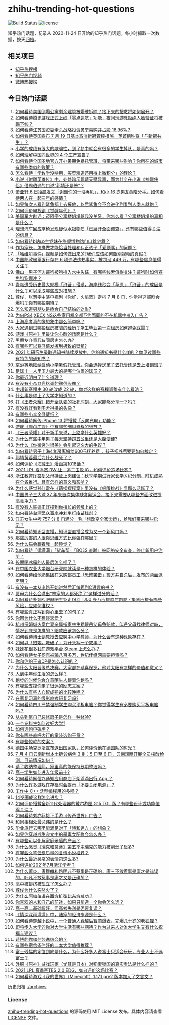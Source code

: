 # zhihu-trending-hot-questions

[![Build Status](https://github.com/justjavac/zhihu-trending-hot-questions/workflows/ci/badge.svg?branch=master)](https://github.com/justjavac/zhihu-trending-hot-questions/actions)
[![license](https://img.shields.io/github/license/justjavac/zhihu-trending-hot-questions)](https://github.com/justjavac/zhihu-trending-hot-questions/blob/master/LICENSE)

知乎热门话题，记录从 2020-11-24 日开始的知乎热门话题。每小时抓取一次数据，按天[归档](./archives)。

## 相关项目

- [知乎热搜榜](https://github.com/justjavac/zhihu-trending-top-search)
- [知乎热门视频](https://github.com/justjavac/zhihu-trending-hot-video)
- [微博热搜榜](https://github.com/justjavac/weibo-trending-hot-search)

## 今日热门话题

<!-- BEGIN -->
<!-- 最后更新时间 Tue Jul 06 2021 12:02:08 GMT+0800 (China Standard Time) -->

1. [如何看待美国倒塌公寓剩余建筑被爆破拆除？接下来的搜救将如何展开？](https://www.zhihu.com/question/470179252)
2. [如何看待腾讯游戏正式上线「零点巡航」功能，夜间玩游戏拒绝人脸验证将被踢下线？](https://www.zhihu.com/question/470166057)
3. [如何看待江苏国资委牵头战略投资苏宁易购并占股 16.96%？](https://www.zhihu.com/question/470291430)
4. [如何看待英国宣布 7 月 19
   日基本取消新冠管控措施，英首相称将「与新冠共生」？](https://www.zhihu.com/question/470344047)
5. [小学的成绩有很大的欺骗性，到了初中就会有很多的学生掉队，是真的吗？](https://www.zhihu.com/question/433616847)
6. [如何理解中国向世界的 4 个庄严宣告？](https://www.zhihu.com/question/469269512)
7. [如何看待全国多地官方开办暑期免费托管班，将带来哪些影响？你所在的城市有哪些类似的政策？](https://www.zhihu.com/question/469495664)
8. [怎么看待「学数学没啥用，买菜难道还用得上微积分」的理论？](https://www.zhihu.com/question/330028623)
9. [小说《射雕英雄传》中，处处暗示郭靖天赋异禀，而为什么在小说《神雕侠侣》借周伯通的口说“郭靖还是笨”？](https://www.zhihu.com/question/469671460)
10. [萧亚轩 6 日凌晨发文「谢谢你的一切再见」，和小 16
    岁男友黄皓分手。如何看待两人在一起三年的感情？](https://www.zhihu.com/question/470346487)
11. [如果每次人看到鲨鱼都上去揍他，以后鲨鱼会不会进化到看到人类人就跑？](https://www.zhihu.com/question/469388304)
12. [如何评价电视剧《觉醒年代》？](https://www.zhihu.com/question/392105758)
13. [美国军方辟谣：迈阿密公寓楼坍塌跟我没关系，你怎么看？公寓楼坍塌的真相是什么？](https://www.zhihu.com/question/469479306)
14. [理想汽车回应座椅发现疑似水银物质「已展开全面调查」，还有哪些值得关注的信息？](https://www.zhihu.com/question/470160887)
15. [如何看待b站up主党妹在旅顺博物馆门口跳宅舞？](https://www.zhihu.com/question/469738970)
16. [作为家长，怎样做才能恰当处理和纠正孩子「爱顶嘴」的问题？](https://www.zhihu.com/question/461406485)
17. [「哈维尔事件」视频是如何做出来的?我们应该如何甄别视频的真假？](https://www.zhihu.com/question/469908344)
18. [中国邮政储蓄银行存在 6 项违法违规事实，被罚没 449
    万，有哪些信息值得关注？](https://www.zhihu.com/question/470180715)
19. [佛山一男子河边遛狗被狗拽入水中失踪，有哪些线索值得关注？遛狗时如何避免狗狗爆冲？](https://www.zhihu.com/question/470186017)
20. [青岛遭受历史最大规模「浒苔」侵袭，海岸线秒变「草原」，「浒苔」的成因是什么？可以采取哪些应对措施？](https://www.zhihu.com/question/468731794)
21. [龚俊、张慧雯主演电视剧《你好，火焰蓝》定档 7 月 8
    日，你觉得这部剧会爆吗？你有哪些期待？](https://www.zhihu.com/question/470159833)
22. [怎么知道男朋友是适合自己结婚的对象?](https://www.zhihu.com/question/449911702)
23. [为何PS4,XBOX,NS这些家用机全都不约而同的不在机器中植入广告？](https://www.zhihu.com/question/469705352)
24. [上海高考真的像想象中那么简单吗？](https://www.zhihu.com/question/461132796)
25. [大家遇到过哪些租房被骗的经历？学生毕业第一次租房如何避免踩雷？](https://www.zhihu.com/question/469950659)
26. [游戏《原神》里最让你心酸的场面是什么？](https://www.zhihu.com/question/462389144)
27. [男朋友介意我有同居史怎么办?](https://www.zhihu.com/question/465458023)
28. [有哪些可以将屏幕发挥到极致的壁纸?](https://www.zhihu.com/question/325648700)
29. [2021
    年研究生录取通知书陆续发放中，你的通知书是什么样的？你见过哪些有特色的通知书？](https://www.zhihu.com/question/463758340)
30. [京沪等地陆续启动小学暑假托管班，你会选择送孩子去托管还是去上培训班？](https://www.zhihu.com/question/469536387)
31. [足球十一人里压力最大的是哪个位置的球员？](https://www.zhihu.com/question/468833811)
32. [你最近明白了什么道理？](https://www.zhihu.com/question/431861103)
33. [有没有小众又高格调的微信头像？](https://www.zhihu.com/question/412524633)
34. [中超新赛程由 30 轮改成 22
    轮，你对这样的赛程调整有什么看法？](https://www.zhihu.com/question/470208516)
35. [什么事是你上了大学才知道的？](https://www.zhihu.com/question/406491354)
36. [打《王者荣耀》错开全队麦的社死时刻，大家能够分享一下吗？](https://www.zhihu.com/question/467240578)
37. [有没有好看到不舍得换的头像？](https://www.zhihu.com/question/368799434)
38. [有哪些小众全屏壁纸？](https://www.zhihu.com/question/440343163)
39. [如何看待网传 iPhone 13 将搭载「反向充电」功能？](https://www.zhihu.com/question/470137767)
40. [游戏《摩尔庄园》中有哪些细思恐极的细节？](https://www.zhihu.com/question/334609345)
41. [《王者荣耀》对于新手来说，上路拿什么英雄好？](https://www.zhihu.com/question/461187822)
42. [为什么有些中年男子每天坚持跑五公里还是大腹便便?](https://www.zhihu.com/question/457131875)
43. [为什么《你微笑时很美》会引起这么大的争议？](https://www.zhihu.com/question/467798509)
44. [如何看待男子上海4套房离婚给600元抚养费
    ，孩子抚养费要要如何裁定？](https://www.zhihu.com/question/470202472)
45. [郭靖黄蓉最后为什么战死了？](https://www.zhihu.com/question/468610755)
46. [如何评价《海贼王》漫画第1018话？](https://www.zhihu.com/question/469303273)
47. [2021 LPL 夏季赛 RW 让一追二击败
    iG，如何评价这场比赛？](https://www.zhihu.com/question/470215654)
48. [浙江教育厅答复父母持证上岗建议：秋季学期试行家长学习积分制，时机成熟在全省推行。具有怎样的意义和影响？](https://www.zhihu.com/question/470144683)
49. [为什么感觉孙红雷在《萌探探探案》里没有《极限挑战》里那么活跃了？](https://www.zhihu.com/question/467421033)
50. [中国男子三大球 37
    年来首次集体缺席奥运会，接下来需要从哪些方面改进提高竞争力？](https://www.zhihu.com/question/469581004)
51. [有没有人装逼正好撞到你擅长的领域上的？](https://www.zhihu.com/question/338688699)
52. [如何看待台湾民众百米冲刺争打疫苗残剂？](https://www.zhihu.com/question/469960214)
53. [江苏女生中考 757 分 8
    门满分，称「想改变全家命运」，给我们带来哪些启示？](https://www.zhihu.com/question/470149393)
54. [如何看待知识型直播，知识型直播会成为又一个新风口吗？](https://www.zhihu.com/question/470192255)
55. [那些厉害的人跟你思维方式比你强在哪里？](https://www.zhihu.com/question/444370761)
56. [为什么猫会跟着我一起睡觉？](https://www.zhihu.com/question/460735158)
57. [如何看待「运满满」「货车帮」「BOSS
    直聘」被网络安全审查，停止新用户注册？](https://www.zhihu.com/question/470104949)
58. [长期喝冰露的人最后怎么样了？](https://www.zhihu.com/question/324463577)
59. [在中国农业大学烟台研究院就读是一种怎样的体验？](https://www.zhihu.com/question/395900199)
60. [如何看待维他奶集团在采购部员工「恐怖袭击」警方并自杀后，发布的两面派声明？](https://www.zhihu.com/question/469732478)
61. [有没有一本从电路开始讲然后汇编再到C语言的书？](https://www.zhihu.com/question/469693594)
62. [贾母为什么会说出“林家的人都死绝了”这样过分的话？](https://www.zhihu.com/question/468517059)
63. [如何看待朴灿烈吧原吧主卷走粉丝 1000
    多万应援款后跑路？集资应援有哪些风险，应如何维权？](https://www.zhihu.com/question/469617778)
64. [有哪些真正写到你心里去了的句子？](https://www.zhihu.com/question/281637180)
65. [你因为什么不想谈恋爱？](https://www.zhihu.com/question/467291312)
66. [杭州保姆纵火案亡妻亲属指责林生斌跟岳父母争赔款，叫岳父母找律师对峙，情况到底是怎样的？赔款应该怎么分？](https://www.zhihu.com/question/469306984)
67. [如何看待博士副教授去应聘中小学教师，为什么会有这种现象存在？](https://www.zhihu.com/question/469006927)
68. [如何以「娘娘，城破了」为开头写一个故事？](https://www.zhihu.com/question/455531791)
69. [妹妹花很多钱在游戏平台 Steam 上怎么办？](https://www.zhihu.com/question/467965628)
70. [如何看待女子网恋被骗八百多万，世纪佳缘网需要担责吗？](https://www.zhihu.com/question/470130941)
71. [你和你的王者CP是怎么认识的？](https://www.zhihu.com/question/465183546)
72. [为什么太阳晋级总决赛，大家都在恭喜保罗，他对太阳有怎样的价值和意义？](https://www.zhihu.com/question/469265691)
73. [人到中年你生活的怎么样？](https://www.zhihu.com/question/469317566)
74. [跑步的时候你会介意陌生人跟着你跑吗？](https://www.zhihu.com/question/466187680)
75. [有哪些支撑你走了很远的励志文案？](https://www.zhihu.com/question/460253646)
76. [为什么有些人心智成熟的比较晚呢？](https://www.zhihu.com/question/283077831)
77. [在家复习真的很影响考研复习吗?](https://www.zhihu.com/question/465680815)
78. [如何看待四川严禁强制学生购买平板电脑？你觉得学生有必要购买平板电脑吗？](https://www.zhihu.com/question/469907647)
79. [从头到尾自己装修房子是怎样一种体验?](https://www.zhihu.com/question/31038596)
80. [一个专科生如何过好大学?](https://www.zhihu.com/question/465577553)
81. [如何选购电磁炉？](https://www.zhihu.com/question/19731617)
82. [你有哪些直呼内行的童装选购干货？](https://www.zhihu.com/question/426278534)
83. [有哪些惊艳的文案？](https://www.zhihu.com/question/459587637)
84. [德国中场克罗斯宣布退出国家队，如何评价他在德国队的时光？](https://www.zhihu.com/question/469599762)
85. [7 月 4 日云南新增本土确诊病例 3 例；5 日至 6
    日，云南瑞丽开展全员核酸检测，目前情况如何？](https://www.zhihu.com/question/470089816)
86. [请了收纳整理师，家里真的能保持长期整洁吗？](https://www.zhihu.com/question/446527016)
87. [高一学生如何进入年级前十?](https://www.zhihu.com/question/426078063)
88. [如何看待网信办通知应用商店下架滴滴出行 App ？](https://www.zhihu.com/question/470015739)
89. [为什么许多游戏在存档时会提示「不要关闭电源」？](https://www.zhihu.com/question/469514688)
90. [工作中 C++ 泛型编程用的多吗？](https://www.zhihu.com/question/22994182)
91. [14岁画成这样怎么进步？](https://www.zhihu.com/question/469372036)
92. [如何评价搭载全新11代处理器的戴尔游匣 G15 TGL
    版？有哪些设计或功能值得关注？](https://www.zhihu.com/question/466820785)
93. [如何看待刘亦菲接下手游《传奇世界》广告？](https://www.zhihu.com/question/469422532)
94. [和同事相处最忌讳的是什么？](https://www.zhihu.com/question/294492493)
95. [毕业旅行去哪里能满足对于「诗和远方」的想象？](https://www.zhihu.com/question/461563310)
96. [如果你穿越成甜宠文中的恶毒女配你会怎么办？](https://www.zhihu.com/question/367845869)
97. [有哪些可以化解家庭矛盾的产品？](https://www.zhihu.com/question/463153615)
98. [为什么感觉《瑞克和莫蒂》第五季中瑞克的能力被削弱了很多?](https://www.zhihu.com/question/466419064)
99. [有哪些文笔佳高质量的言情小说推荐？](https://www.zhihu.com/question/35334758)
100. [为什么最近吴京的表情包这么多?](https://www.zhihu.com/question/459051105)
101. [如何评价2021年7月浙江学考？](https://www.zhihu.com/question/438511758)
102. [为什么萧炎、唐舞麟和路明非不惹事是正确的，唐三不敢惹事是庸才是错误的，叶凡不敢惹事是庸才又是正确的？](https://www.zhihu.com/question/469255466)
103. [高中被排挤被孤立了怎么办？](https://www.zhihu.com/question/466031743)
104. [龚俊为什么突然火了？](https://www.zhihu.com/question/469659869)
105. [为什么阿拉伯语在西方扩张比东方成功？](https://www.zhihu.com/question/464466767)
106. [你喜欢的人和自己的前途，如果只能选一个你会怎么选？](https://www.zhihu.com/question/469180114)
107. [高一高二基础超好，但高考失利是否要复读？](https://www.zhihu.com/question/467953916)
108. [《情深深雨濛濛》中，陆家的经济来源是什么？](https://www.zhihu.com/question/54479741)
109. [如何看待穿越小说中，一个普通人穿越后智商爆表，完爆几十岁的老狐狸？](https://www.zhihu.com/question/376857581)
110. [即将步入大学的你对大学生活有哪些期待？作为过来人对准大学生又有什么祝福与建议？](https://www.zhihu.com/question/469460738)
111. [读博的你如何劳逸结合的？](https://www.zhihu.com/question/460861080)
112. [有哪些宿舍条件好的二本大学值得推荐？](https://www.zhihu.com/question/405920733)
113. [富士残幅的定位到底是什么，为什么好多人说富士只适合玩玩，专业人士不选富士？](https://www.zhihu.com/question/470044599)
114. [外服《原神》游戏玩家（尤其是日本）对稻妻锁国的真实看法是什么样的？](https://www.zhihu.com/question/469647926)
115. [2021 LPL 夏季赛TES 2:0
     EDG，如何评价这场比赛？](https://www.zhihu.com/question/469986525)
116. [如何看待游戏《我的世界》（Minecraft）1.17.1 pre2
     版本加入了文言文？](https://www.zhihu.com/question/469226186)

<!-- END -->

历史归档 [./archives](./archives)

### License

[zhihu-trending-hot-questions](https://github.com/justjavac/zhihu-trending-hot-questions)
的源码使用 MIT License 发布。具体内容请查看 [LICENSE](./LICENSE) 文件。
